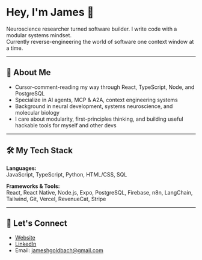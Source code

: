 # Hey, I'm James 👋

Neuroscience researcher turned software builder. I write code with a modular systems mindset.  
Currently reverse-engineering the world of software one context window at a time.

---

## 🧠 About Me

- Cursor-comment-reading my way through React, TypeScript, Node, and PostgreSQL
- Specialize in AI agents, MCP & A2A, context engineering systems
- Background in neural development, systems neuroscience, and molecular biology
- I care about modularity, first-principles thinking, and building useful hackable tools for myself and other devs

---

## 🛠 My Tech Stack

**Languages:**  
JavaScript, TypeScript, Python, HTML/CSS, SQL

**Frameworks & Tools:**  
React, React Native, Node.js, Expo, PostgreSQL, Firebase, n8n, LangChain, Tailwind, Git, Vercel, RevenueCat, Stripe

---

## 🤝 Let's Connect

- [Website](https://statespacedesign.com/)
- [LinkedIn](https://www.linkedin.com/in/james-goldbach-b8b08a288/)
- Email: jameshgoldbach@gmail.com
